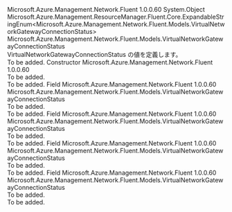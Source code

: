 <Type Name="VirtualNetworkGatewayConnectionStatus" FullName="Microsoft.Azure.Management.Network.Fluent.Models.VirtualNetworkGatewayConnectionStatus">
  <TypeSignature Language="C#" Value="public class VirtualNetworkGatewayConnectionStatus : Microsoft.Azure.Management.ResourceManager.Fluent.Core.ExpandableStringEnum&lt;Microsoft.Azure.Management.Network.Fluent.Models.VirtualNetworkGatewayConnectionStatus&gt;" />
  <TypeSignature Language="ILAsm" Value=".class public auto ansi beforefieldinit VirtualNetworkGatewayConnectionStatus extends Microsoft.Azure.Management.ResourceManager.Fluent.Core.ExpandableStringEnum`1&lt;class Microsoft.Azure.Management.Network.Fluent.Models.VirtualNetworkGatewayConnectionStatus&gt;" />
  <TypeSignature Language="DocId" Value="T:Microsoft.Azure.Management.Network.Fluent.Models.VirtualNetworkGatewayConnectionStatus" />
  <TypeSignature Language="VB.NET" Value="Public Class VirtualNetworkGatewayConnectionStatus&#xA;Inherits ExpandableStringEnum(Of VirtualNetworkGatewayConnectionStatus)" />
  <TypeSignature Language="F#" Value="type VirtualNetworkGatewayConnectionStatus = class&#xA;    inherit ExpandableStringEnum&lt;VirtualNetworkGatewayConnectionStatus&gt;" />
  <AssemblyInfo>
    <AssemblyName>Microsoft.Azure.Management.Network.Fluent</AssemblyName>
    <AssemblyVersion>1.0.0.60</AssemblyVersion>
  </AssemblyInfo>
  <Base>
    <BaseTypeName>System.Object</BaseTypeName>
    <BaseTypeName FrameworkAlternate="azure-dotnet">Microsoft.Azure.Management.ResourceManager.Fluent.Core.ExpandableStringEnum&lt;Microsoft.Azure.Management.Network.Fluent.Models.VirtualNetworkGatewayConnectionStatus&gt;</BaseTypeName>
    <BaseTypeArguments>
      <BaseTypeArgument TypeParamName="!0">Microsoft.Azure.Management.Network.Fluent.Models.VirtualNetworkGatewayConnectionStatus</BaseTypeArgument>
    </BaseTypeArguments>
  </Base>
  <Interfaces />
  <Docs>
    <summary>
            VirtualNetworkGatewayConnectionStatus の値を定義します。
            </summary>
    <remarks>To be added.</remarks>
  </Docs>
  <Members>
    <Member MemberName=".ctor">
      <MemberSignature Language="C#" Value="public VirtualNetworkGatewayConnectionStatus ();" />
      <MemberSignature Language="ILAsm" Value=".method public hidebysig specialname rtspecialname instance void .ctor() cil managed" />
      <MemberSignature Language="DocId" Value="M:Microsoft.Azure.Management.Network.Fluent.Models.VirtualNetworkGatewayConnectionStatus.#ctor" />
      <MemberSignature Language="VB.NET" Value="Public Sub New ()" />
      <MemberType>Constructor</MemberType>
      <AssemblyInfo>
        <AssemblyName>Microsoft.Azure.Management.Network.Fluent</AssemblyName>
        <AssemblyVersion>1.0.0.60</AssemblyVersion>
      </AssemblyInfo>
      <Parameters />
      <Docs>
        <summary>To be added.</summary>
        <remarks>To be added.</remarks>
      </Docs>
    </Member>
    <Member MemberName="Connected">
      <MemberSignature Language="C#" Value="public static readonly Microsoft.Azure.Management.Network.Fluent.Models.VirtualNetworkGatewayConnectionStatus Connected;" />
      <MemberSignature Language="ILAsm" Value=".field public static initonly class Microsoft.Azure.Management.Network.Fluent.Models.VirtualNetworkGatewayConnectionStatus Connected" />
      <MemberSignature Language="DocId" Value="F:Microsoft.Azure.Management.Network.Fluent.Models.VirtualNetworkGatewayConnectionStatus.Connected" />
      <MemberSignature Language="VB.NET" Value="Public Shared ReadOnly Connected As VirtualNetworkGatewayConnectionStatus " />
      <MemberSignature Language="F#" Value=" staticval mutable Connected : Microsoft.Azure.Management.Network.Fluent.Models.VirtualNetworkGatewayConnectionStatus" Usage="Microsoft.Azure.Management.Network.Fluent.Models.VirtualNetworkGatewayConnectionStatus.Connected" />
      <MemberType>Field</MemberType>
      <AssemblyInfo>
        <AssemblyName>Microsoft.Azure.Management.Network.Fluent</AssemblyName>
        <AssemblyVersion>1.0.0.60</AssemblyVersion>
      </AssemblyInfo>
      <ReturnValue>
        <ReturnType>Microsoft.Azure.Management.Network.Fluent.Models.VirtualNetworkGatewayConnectionStatus</ReturnType>
      </ReturnValue>
      <Docs>
        <summary>To be added.</summary>
        <remarks>To be added.</remarks>
      </Docs>
    </Member>
    <Member MemberName="Connecting">
      <MemberSignature Language="C#" Value="public static readonly Microsoft.Azure.Management.Network.Fluent.Models.VirtualNetworkGatewayConnectionStatus Connecting;" />
      <MemberSignature Language="ILAsm" Value=".field public static initonly class Microsoft.Azure.Management.Network.Fluent.Models.VirtualNetworkGatewayConnectionStatus Connecting" />
      <MemberSignature Language="DocId" Value="F:Microsoft.Azure.Management.Network.Fluent.Models.VirtualNetworkGatewayConnectionStatus.Connecting" />
      <MemberSignature Language="VB.NET" Value="Public Shared ReadOnly Connecting As VirtualNetworkGatewayConnectionStatus " />
      <MemberSignature Language="F#" Value=" staticval mutable Connecting : Microsoft.Azure.Management.Network.Fluent.Models.VirtualNetworkGatewayConnectionStatus" Usage="Microsoft.Azure.Management.Network.Fluent.Models.VirtualNetworkGatewayConnectionStatus.Connecting" />
      <MemberType>Field</MemberType>
      <AssemblyInfo>
        <AssemblyName>Microsoft.Azure.Management.Network.Fluent</AssemblyName>
        <AssemblyVersion>1.0.0.60</AssemblyVersion>
      </AssemblyInfo>
      <ReturnValue>
        <ReturnType>Microsoft.Azure.Management.Network.Fluent.Models.VirtualNetworkGatewayConnectionStatus</ReturnType>
      </ReturnValue>
      <Docs>
        <summary>To be added.</summary>
        <remarks>To be added.</remarks>
      </Docs>
    </Member>
    <Member MemberName="NotConnected">
      <MemberSignature Language="C#" Value="public static readonly Microsoft.Azure.Management.Network.Fluent.Models.VirtualNetworkGatewayConnectionStatus NotConnected;" />
      <MemberSignature Language="ILAsm" Value=".field public static initonly class Microsoft.Azure.Management.Network.Fluent.Models.VirtualNetworkGatewayConnectionStatus NotConnected" />
      <MemberSignature Language="DocId" Value="F:Microsoft.Azure.Management.Network.Fluent.Models.VirtualNetworkGatewayConnectionStatus.NotConnected" />
      <MemberSignature Language="VB.NET" Value="Public Shared ReadOnly NotConnected As VirtualNetworkGatewayConnectionStatus " />
      <MemberSignature Language="F#" Value=" staticval mutable NotConnected : Microsoft.Azure.Management.Network.Fluent.Models.VirtualNetworkGatewayConnectionStatus" Usage="Microsoft.Azure.Management.Network.Fluent.Models.VirtualNetworkGatewayConnectionStatus.NotConnected" />
      <MemberType>Field</MemberType>
      <AssemblyInfo>
        <AssemblyName>Microsoft.Azure.Management.Network.Fluent</AssemblyName>
        <AssemblyVersion>1.0.0.60</AssemblyVersion>
      </AssemblyInfo>
      <ReturnValue>
        <ReturnType>Microsoft.Azure.Management.Network.Fluent.Models.VirtualNetworkGatewayConnectionStatus</ReturnType>
      </ReturnValue>
      <Docs>
        <summary>To be added.</summary>
        <remarks>To be added.</remarks>
      </Docs>
    </Member>
    <Member MemberName="Unknown">
      <MemberSignature Language="C#" Value="public static readonly Microsoft.Azure.Management.Network.Fluent.Models.VirtualNetworkGatewayConnectionStatus Unknown;" />
      <MemberSignature Language="ILAsm" Value=".field public static initonly class Microsoft.Azure.Management.Network.Fluent.Models.VirtualNetworkGatewayConnectionStatus Unknown" />
      <MemberSignature Language="DocId" Value="F:Microsoft.Azure.Management.Network.Fluent.Models.VirtualNetworkGatewayConnectionStatus.Unknown" />
      <MemberSignature Language="VB.NET" Value="Public Shared ReadOnly Unknown As VirtualNetworkGatewayConnectionStatus " />
      <MemberSignature Language="F#" Value=" staticval mutable Unknown : Microsoft.Azure.Management.Network.Fluent.Models.VirtualNetworkGatewayConnectionStatus" Usage="Microsoft.Azure.Management.Network.Fluent.Models.VirtualNetworkGatewayConnectionStatus.Unknown" />
      <MemberType>Field</MemberType>
      <AssemblyInfo>
        <AssemblyName>Microsoft.Azure.Management.Network.Fluent</AssemblyName>
        <AssemblyVersion>1.0.0.60</AssemblyVersion>
      </AssemblyInfo>
      <ReturnValue>
        <ReturnType>Microsoft.Azure.Management.Network.Fluent.Models.VirtualNetworkGatewayConnectionStatus</ReturnType>
      </ReturnValue>
      <Docs>
        <summary>To be added.</summary>
        <remarks>To be added.</remarks>
      </Docs>
    </Member>
  </Members>
</Type>